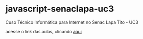 # javascript-senaclapa-uc3
Cuso Técnico Informática para Internet no Senac Lapa Tito - UC3

acesse o link das aulas, clicando [aqui](https://danubiabcamargo.github.io/js_uc3_senac/)
